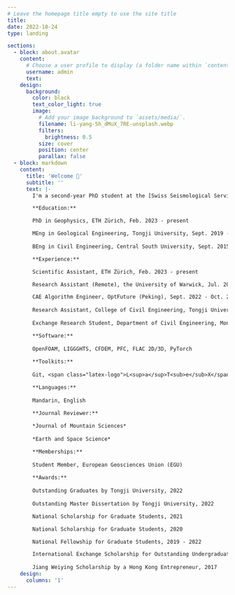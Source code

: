 ```yaml
---
# Leave the homepage title empty to use the site title
title:
date: 2022-10-24
type: landing

sections:
  - block: about.avatar
    content:
      # Choose a user profile to display (a folder name within `content/authors/`)
      username: admin
      text: 
    design:
      background:
        color: black
        text_color_light: true
        image:
          # Add your image background to `assets/media/`.
          filename: li-yang-5h_dMuX_7RE-unsplash.webp
          filters:
            brightness: 0.5
          size: cover
          position: center
          parallax: false
  - block: markdown
    content:
      title: 'Welcome 👋'
      subtitle: ''
      text: |-
        I'm a second-year PhD student at the [Swiss Seismological Service](http://seismo.ethz.ch/en/home/) and the [Department of Earth Sciences](https://erdw.ethz.ch/en/), [ETH Zürich](https://ethz.ch/de.html). Before joining ETHZ, I earned my Master's degree in Geological Engineering from [Tongji University](https://en.tongji.edu.cn/p/), Shanghai. Previously, I spent four years majoring in Civil Engineering at [Central South University](https://en.wikipedia.org/wiki/Central_South_University) in Changsha, during which I also spent six months at [Monash University](https://www.monash.edu/) (Melbourne) for my Bachelor's thesis. In my PhD project, I am keen on understanding the across-scale behavior of fault slip and earthquake cycles concerning fault-fluid interactions, using efficient numerical schemes. Broadly, my research interests focus on scientific computing, porous media, and granular matter, particularly in their correlation with a plethora of geological hazards.

        **Education:** 

        PhD in Geophysics, ETH Zürich, Feb. 2023 - present

        MEng in Geological Engineering, Tongji University, Sept. 2019 - Mar. 2022 
        
        BEng in Civil Engineering, Central South University, Sept. 2015 - Jun. 2019

        **Experience:** 

        Scientific Assistant, ETH Zürich, Feb. 2023 - present

        Research Assistant (Remote), the University of Warwick, Jul. 2022 - Dec. 2022

        CAE Algorithm Engineer, OptFuture (Peking), Sept. 2022 - Oct. 2022
        
        Research Assistant, College of Civil Engineering, Tongji University, Sept. 2019 - Mar. 2022
        
        Exchange Research Student, Department of Civil Engineering, Monash University, Dec. 2018 - Jun. 2019

        **Software:** 
        
        OpenFOAM, LIGGGHTS, CFDEM, PFC, FLAC 2D/3D, PyTorch
        
        **Toolkits:** 
        
        Git, <span class="latex-logo">L<sup>a</sup>T<sub>e</sub>X</span>, Markdown, SketchUp

        **Languages:** 
        
        Mandarin, English

        **Journal Reviewer:** 
        
        *Journal of Mountain Sciences*
        
        *Earth and Space Science*

        **Memberships:** 
        
        Student Member, European Geosciences Union (EGU)
       
        **Awards:** 
        
        Outstanding Graduates by Tongji University, 2022
        
        Outstanding Master Dissertation by Tongji University, 2022

        National Scholarship for Graduate Students, 2021

        National Scholarship for Graduate Students, 2020

        National Fellowship for Graduate Students, 2019 - 2022

        International Exchange Scholarship for Outstanding Undergraduates, 2018
    
        Jiang Weiying Scholarship by a Hong Kong Entrepreneur, 2017
    design:
      columns: '1'
---
```

